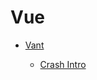 # Vue

- [Vant](https://vant-contrib.gitee.io/vant/#/en-US/home)

  - [Crash Intro](https://www.youtube.com/watch?v=FVqNmjKOHVY&t=1s)
